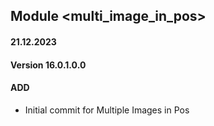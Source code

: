 ## Module <multi_image_in_pos>
#### 21.12.2023
#### Version 16.0.1.0.0
#### ADD
- Initial commit for Multiple Images in Pos
